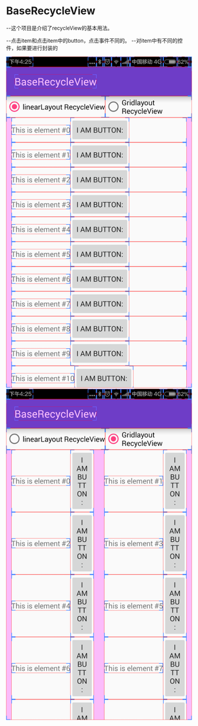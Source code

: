 # BaseRecycleView
--这个项目是介绍了recycleView的基本用法。

--点击item和点击item中的button，点击事件不同的。
--对item中有不同的控件，如果要进行封装的


<img src="https://raw.githubusercontent.com/whtchl/BaseRecycleView/master/art/1.png"/>

<img src="https://raw.githubusercontent.com/whtchl/BaseRecycleView/master/art/2.png"/>
